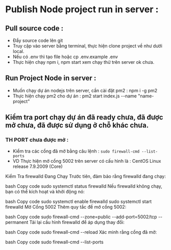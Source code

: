 # Publish Node project run in server : 

## Pull source code : 
- Đẩy source code lên git
- Truy cập vào server bằng terminal, thực hiện clone project về như dưới local. 
- Nếu có .env thì tạo file hoặc cp .env.example .env 
- Thực hiện chạy npm i, npm start xem chạy thử trên server ok chưa. 

## Run Project Node in server : 
- Muốn chạy dự án nodejs trên server, cần cài đặt pm2 : 
npm i -g pm2 
- Thực hiện chạy pm2 cho dự án : 
pm2 start index.js --name "name-project"

## Kiểm tra port chạy dự án đã ready chưa, đã được mở chưa, đã được sử dụng ở chỗ khác chưa. 

### TH PORT chưa được mở : 
- Kiểm tra các cổng đã mở bằng câu lệnh : 
`sudo firewall-cmd --list-ports`
- VD Thực hiện mở cổng 5002 trên server có cấu hình là : CentOS Linux release 7.9.2009 (Core) 

Kiểm Tra firewalld Đang Chạy
Trước tiên, đảm bảo rằng firewalld đang chạy:

bash
Copy code
sudo systemctl status firewalld
Nếu firewalld không chạy, bạn có thể kích hoạt và khởi động nó:

bash
Copy code
sudo systemctl enable firewalld
sudo systemctl start firewalld
Mở Cổng 5002
Thêm quy tắc để mở cổng 5002:

bash
Copy code
sudo firewall-cmd --zone=public --add-port=5002/tcp --permanent
Tải lại cấu hình firewalld để áp dụng thay đổi:

bash
Copy code
sudo firewall-cmd --reload
Xác minh rằng cổng đã mở:

bash
Copy code
sudo firewall-cmd --list-ports


